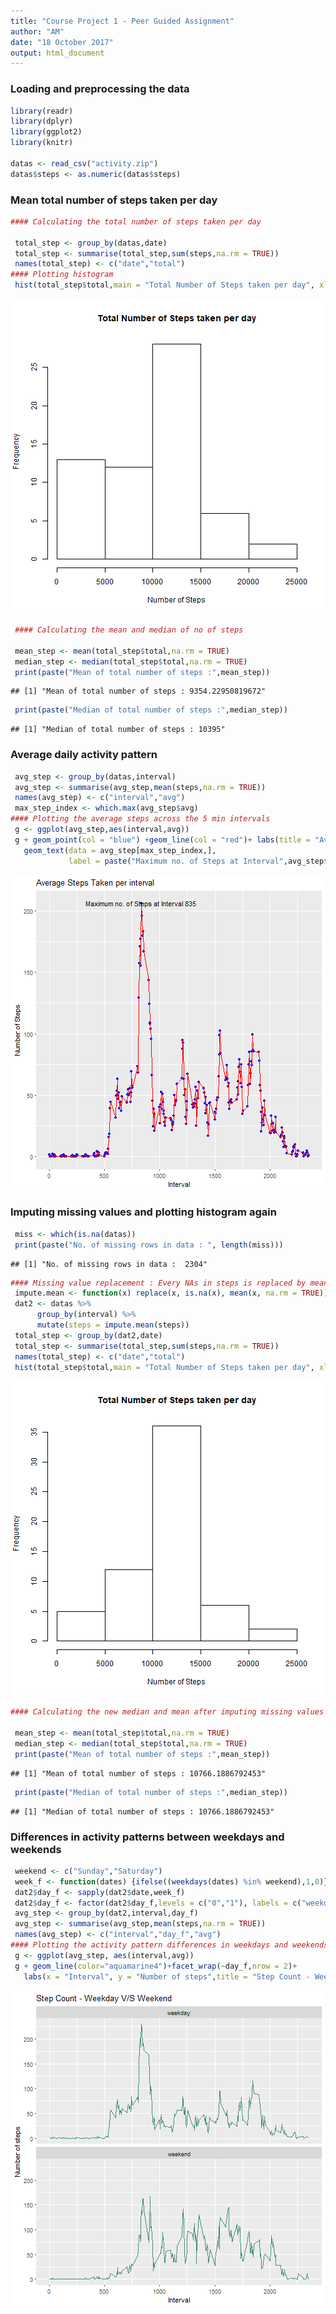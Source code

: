 ```yaml
---
title: "Course Project 1 - Peer Guided Assignment"
author: "AM"
date: "18 October 2017"
output: html_document
---
```



### Loading and preprocessing the data

```r
library(readr)
library(dplyr)
library(ggplot2)
library(knitr)

datas <- read_csv("activity.zip")
datas$steps <- as.numeric(datas$steps)
```
### Mean total number of steps taken per day


```r
#### Calculating the total number of steps taken per day

 total_step <- group_by(datas,date)
 total_step <- summarise(total_step,sum(steps,na.rm = TRUE))
 names(total_step) <- c("date","total")
#### Plotting histogram 
 hist(total_step$total,main = "Total Number of Steps taken per day", xlab = "Number of Steps",ylab =      "Frequency")
```

![plot of chunk unnamed-chunk-2](figure/unnamed-chunk-2-1.png)

```r
 #### Calculating the mean and median of no of steps
 
 mean_step <- mean(total_step$total,na.rm = TRUE)
 median_step <- median(total_step$total,na.rm = TRUE)
 print(paste("Mean of total number of steps :",mean_step))
```

```
## [1] "Mean of total number of steps : 9354.22950819672"
```

```r
 print(paste("Median of total number of steps :",median_step))
```

```
## [1] "Median of total number of steps : 10395"
```
### Average daily activity pattern

```r
 avg_step <- group_by(datas,interval)
 avg_step <- summarise(avg_step,mean(steps,na.rm = TRUE))
 names(avg_step) <- c("interval","avg")
 max_step_index <- which.max(avg_step$avg)
#### Plotting the average steps across the 5 min intervals 
 g <- ggplot(avg_step,aes(interval,avg))  
 g + geom_point(col = "blue") +geom_line(col = "red")+ labs(title = "Average Steps Taken per interval", x = "Interval",y = "Number of Steps")+
   geom_text(data = avg_step[max_step_index,],
             label = paste("Maximum no. of Steps at Interval",avg_step$interval[max_step_index]))
```

![plot of chunk unnamed-chunk-3](figure/unnamed-chunk-3-1.png)

### Imputing missing values and plotting histogram again


```r
 miss <- which(is.na(datas))
 print(paste("No. of missing rows in data : ", length(miss)))
```

```
## [1] "No. of missing rows in data :  2304"
```

```r
#### Missing value replacement : Every NAs in steps is replaced by mean of no of steps in that date
 impute.mean <- function(x) replace(x, is.na(x), mean(x, na.rm = TRUE))
 dat2 <- datas %>%
      group_by(interval) %>%
      mutate(steps = impute.mean(steps))
 total_step <- group_by(dat2,date)
 total_step <- summarise(total_step,sum(steps,na.rm = TRUE))
 names(total_step) <- c("date","total")
 hist(total_step$total,main = "Total Number of Steps taken per day", xlab = "Number of Steps",ylab = "Frequency")
```

![plot of chunk unnamed-chunk-4](figure/unnamed-chunk-4-1.png)

```r
#### Calculating the new median and mean after imputing missing values
 
 mean_step <- mean(total_step$total,na.rm = TRUE)
 median_step <- median(total_step$total,na.rm = TRUE)
 print(paste("Mean of total number of steps :",mean_step))
```

```
## [1] "Mean of total number of steps : 10766.1886792453"
```

```r
 print(paste("Median of total number of steps :",median_step))
```

```
## [1] "Median of total number of steps : 10766.1886792453"
```

### Differences in activity patterns between weekdays and weekends


```r
 weekend <- c("Sunday","Saturday")
 week_f <- function(dates) {ifelse((weekdays(dates) %in% weekend),1,0)}
 dat2$day_f <- sapply(dat2$date,week_f)
 dat2$day_f <- factor(dat2$day_f,levels = c("0","1"), labels = c("weekday","weekend"))
 avg_step <- group_by(dat2,interval,day_f)
 avg_step <- summarise(avg_step,mean(steps,na.rm = TRUE))
 names(avg_step) <- c("interval","day_f","avg") 
#### Plotting the activity pattern differences in weekdays and weekends
 g <- ggplot(avg_step, aes(interval,avg))
 g + geom_line(color="aquamarine4")+facet_wrap(~day_f,nrow = 2)+
   labs(x = "Interval", y = "Number of steps",title = "Step Count - Weekday V/S Weekend")
```

![plot of chunk unnamed-chunk-5](figure/unnamed-chunk-5-1.png)


